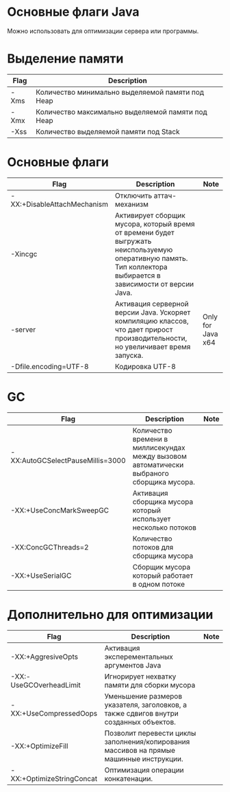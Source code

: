 # Основные флаги Java
Можно использовать для оптимизации сервера или программы.

# Выделение памяти

| Flag | Description                                       |
|------|---------------------------------------------------|
 | -Xms | Количество минимально выделяемой памяти под Heap  |
 | -Xmx | Количество максимально выделяемой памяти под Heap |
 | -Xss | Количество выделяемой памяти под Stack            |

# Основные флаги

| Flag                        | Description                                                                                                                                                    | Note              |
|-----------------------------|----------------------------------------------------------------------------------------------------------------------------------------------------------------|-------------------|
| -XX:+DisableAttachMechanism | Отключить аттач-механизм                                                                                                                                       |                   |
| -Xincgc                     | Активирует сборщик мусора, который время от времени будет выгружать неиспользуемую оперативную память. Тип коллектора выбирается в зависимости от версии Java. |                   |
| -server                     | Активация серверной версии Java. Ускоряет компиляцию классов, что дает прирост производительности, но увеличивает время запуска.                               | Only for Java x64 |
| -Dfile.encoding=UTF-8       | Кодировка UTF-8                                                                                                                                                |                   |

# GC
| Flag                             | Description                                                                               | Note |
|----------------------------------|-------------------------------------------------------------------------------------------|------|
| -XX:AutoGCSelectPauseMillis=3000 | Количество времени в миллисекундах между вызовом автоматически выбраного сборщика мусора. |      |
| -XX:+UseConcMarkSweepGC          | Активация сборщика мусора который использует несколько потоков                            |      |
| -XX:ConcGCThreads=2              | Количество потоков для сборщика мусора                                                    |      |
| -XX:+UseSerialGC                 | Сборщик мусора который работает в одном потоке                                            |      |

# Дополнительно для оптимизации

| Flag                      | Description                                                                             | Note |
|---------------------------|-----------------------------------------------------------------------------------------|------|
| -XX:+AggresiveOpts        | Активация эксперементальных аргументов Java                                             |      |
| -XX:-UseGCOverheadLimit   | Игнорирует нехватку памяти для сборки мусора                                            |      |
| -XX:+UseCompressedOops    | Уменьшение размеров указателя, заголовков, а также сдвигов внутри созданных объектов.   |      |
| -XX:+OptimizeFill         | Позволит перевести циклы заполнения/копирования массивов на прямые машинные инструкции. |      |
| -XX:+OptimizeStringConcat | Оптимизация операции конкатенации.                                                      |      |